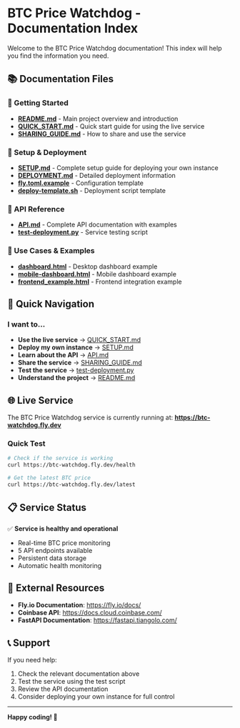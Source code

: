 # BTC Price Watchdog - Documentation Index

Welcome to the BTC Price Watchdog documentation! This index will help you find the information you need.

## 📚 Documentation Files

### 🚀 Getting Started
- **[README.md](README.md)** - Main project overview and introduction
- **[QUICK_START.md](QUICK_START.md)** - Quick start guide for using the live service
- **[SHARING_GUIDE.md](SHARING_GUIDE.md)** - How to share and use the service

### 🔧 Setup & Deployment
- **[SETUP.md](SETUP.md)** - Complete setup guide for deploying your own instance
- **[DEPLOYMENT.md](DEPLOYMENT.md)** - Detailed deployment information
- **[fly.toml.example](fly.toml.example)** - Configuration template
- **[deploy-template.sh](deploy-template.sh)** - Deployment script template

### 📖 API Reference
- **[API.md](API.md)** - Complete API documentation with examples
- **[test-deployment.py](test-deployment.py)** - Service testing script

### 🎯 Use Cases & Examples
- **[dashboard.html](dashboard.html)** - Desktop dashboard example
- **[mobile-dashboard.html](mobile-dashboard.html)** - Mobile dashboard example
- **[frontend_example.html](frontend_example.html)** - Frontend integration example

## 🎯 Quick Navigation

### I want to...
- **Use the live service** → [QUICK_START.md](QUICK_START.md)
- **Deploy my own instance** → [SETUP.md](SETUP.md)
- **Learn about the API** → [API.md](API.md)
- **Share the service** → [SHARING_GUIDE.md](SHARING_GUIDE.md)
- **Test the service** → [test-deployment.py](test-deployment.py)
- **Understand the project** → [README.md](README.md)

## 🌐 Live Service

The BTC Price Watchdog service is currently running at:
**https://btc-watchdog.fly.dev**

### Quick Test
```bash
# Check if the service is working
curl https://btc-watchdog.fly.dev/health

# Get the latest BTC price
curl https://btc-watchdog.fly.dev/latest
```

## 📋 Service Status

✅ **Service is healthy and operational**
- Real-time BTC price monitoring
- 5 API endpoints available
- Persistent data storage
- Automatic health monitoring

## 🔗 External Resources

- **Fly.io Documentation**: https://fly.io/docs/
- **Coinbase API**: https://docs.cloud.coinbase.com/
- **FastAPI Documentation**: https://fastapi.tiangolo.com/

## 📞 Support

If you need help:
1. Check the relevant documentation above
2. Test the service using the test script
3. Review the API documentation
4. Consider deploying your own instance for full control

---

**Happy coding! 🚀** 